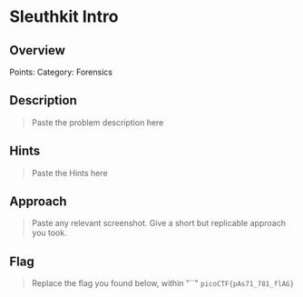 # Sleuthkit Intro

## Overview

Points:
Category: Forensics

## Description

> Paste the problem description here

## Hints

> Paste the Hints here

## Approach

> Paste any relevant screenshot. Give a short but replicable approach you took.

## Flag

> Replace the flag you found below, within "``"
`picoCTF{pAs71_781_flAG}`
